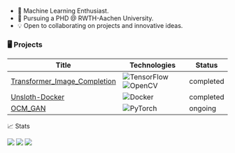 * 👀 Machine Learning Enthusiast.
* 📖 Pursuing a PHD @ RWTH-Aachen University.
* 💡 Open to collaborating on projects and innovative ideas.

### 🖥️ Projects 

| Title         | Technologies  | Status|
| ------------- |-------------  | ----- |
|[Transformer_Image_Completion](https://github.com/LukasBeckers/Transformer_Image_Completion "Use a self-coded transformer in tensorflow to complete MNIST images autoregressively.")     |![TensorFlow](https://img.shields.io/badge/TF-black?style=flat-square&logo=tensorflow) ![OpenCV](https://img.shields.io/badge/OpenCV-black?style=flat-square&logo=opencv) | completed |
|[Unsloth-Docker](https://github.com/LukasBeckers/Unsloth-Docker "Dockerized Unsloth deployment!")|![Docker](https://img.shields.io/badge/Docker-black?style=flat-square&logo=docker)| completed |
|[OCM_GAN](https://github.com/LukasBeckers/OCM_GAN "Predict new oxidative methane coupling (OCM) catalysts using a Wasserstein GAN!")|![PyTorch](https://img.shields.io/badge/PyTorch-black?style=flat-square&logo=pytorch)| ongoing |



📈 Stats 

 
![](http://github-profile-summary-cards.vercel.app/api/cards/profile-details?username=LukasBeckers) ![](http://github-profile-summary-cards.vercel.app/api/cards/repos-per-language?username=LukasBeckers) ![](http://github-profile-summary-cards.vercel.app/api/cards/most-commit-language?username=LukasBeckers)

